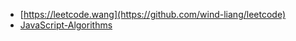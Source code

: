 - [https://leetcode.wang](https://github.com/wind-liang/leetcode)
- [JavaScript-Algorithms](https://github.com/sisterAn/JavaScript-Algorithms)
